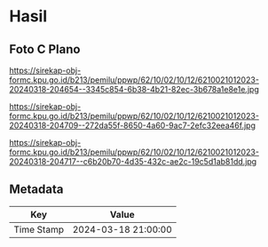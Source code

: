 # Hasil

## Foto C Plano

https://sirekap-obj-formc.kpu.go.id/b213/pemilu/ppwp/62/10/02/10/12/6210021012023-20240318-204654--3345c854-6b38-4b21-82ec-3b678a1e8e1e.jpg

https://sirekap-obj-formc.kpu.go.id/b213/pemilu/ppwp/62/10/02/10/12/6210021012023-20240318-204709--272da55f-8650-4a60-9ac7-2efc32eea46f.jpg

https://sirekap-obj-formc.kpu.go.id/b213/pemilu/ppwp/62/10/02/10/12/6210021012023-20240318-204717--c6b20b70-4d35-432c-ae2c-19c5d1ab81dd.jpg


## Metadata

| Key        | Value               |
| ---------- | ------------------- |
| Time Stamp | 2024-03-18 21:00:00 |



